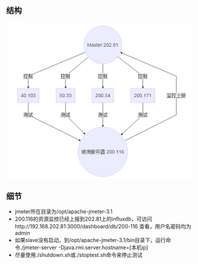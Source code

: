 ## 结构
![image](1.JPG)

## 细节
- jmeter所在目录为/opt/apache-jmeter-3.1
- 200.116的资源监控已经上报到202.81上的influxdb，可访问http://192.168.202.81:3000/dashboard/db/200-116 查看，用户名密码均为admin
- 如果slave没有启动，到/opt/apache-jmeter-3.1/bin目录下，运行命令./jmeter-server -Djava.rmi.server.hostname=[本机ip]
- 尽量使用./shutdown.sh或./stoptest.sh命令来停止测试
